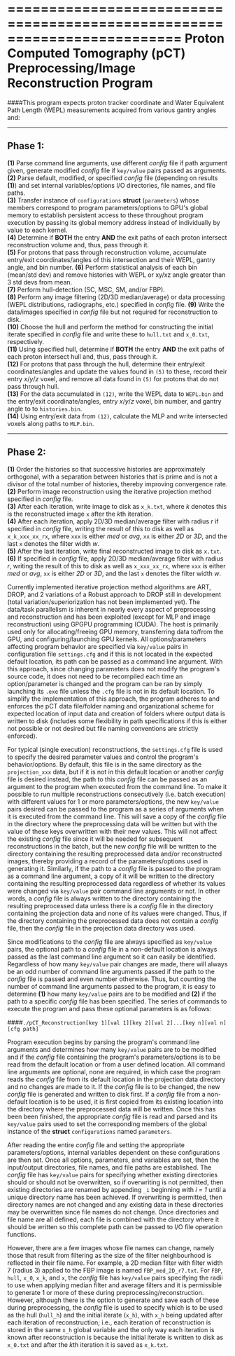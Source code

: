 =========================================================================
Proton Computed Tomography (pCT) Preprocessing/Image Reconstruction Program
=========================================================================

####This program expects proton tracker coordinate and Water Equivalent Path Length (WEPL) measurements acquired from various gantry angles and:

-------------------------------------------------------------------------
**Phase 1:**
-------------------------------------------------------------------------
**(1)** Parse command line arguments, use different *config* file if path argument given, generate modified *config* file if `key/value` pairs passed as arguments.  
**(2)** Parse default, modified, or specified *config* file (depending on results **(1)**) and set internal variables/options I/O directories, file names, and file paths.  
**(3)** Transfer instance of `configurations` **struct** (`parameters`) whose members correspond to program parameters/options to GPU's global memory to establish persistent access to these throughout program execution by passing its global memory address instead of individually by value to each kernel.  
**(4)** Determine if **BOTH** the entry **AND** the exit paths of each proton intersect reconstruction volume and, thus, pass through it.  
**(5)** For protons that pass through reconstruction volume, accumulate entry/exit coordinates/angles of this intersection and their WEPL, gantry angle, and bin number.
**(6)** Perform statistical analysis of each bin (mean/std dev) and remove histories with WEPL or xy/xz angle greater than 3 std devs from mean.  
**(7)** Perform hull-detection  (SC, MSC, SM, and/or FBP).  
**(8)** Perform any image filtering (2D/3D median/average) or data processing (WEPL distributions, radiographs, etc.) specified in *config* file.
**(9)** Write the data/images specified in *config* file but not required for reconstruction to disk.  
**(10)** Choose the hull and perform the method for constructing the initial iterate specified in *config* file and write these to `hull.txt` and `x_0.txt`, respectively.  
**(11)** Using specified hull, determine if **BOTH** the entry **AND** the exit paths of each proton intersect hull and, thus, pass through it.  
**(12)** For protons that pass through the hull, determine their entry/exit coordinates/angles and update the values found in `(5)` to these, record their entry *x*/*y*/*z* voxel, and remove all data found in `(5)` for protons that do not pass through hull.  
**(13)** For the data accumulated in `(12)`, write the WEPL data to `WEPL.bin` and the entry/exit coordinate/angles, entry *x*/*y*/*z* voxel, bin number, and gantry angle to to `histories.bin`.   
**(14)** Using entry/exit data from `(12)`, calculate the MLP and write intersected voxels along paths to `MLP.bin`.  

-------------------------------------------------------------------------
**Phase 2:**
-------------------------------------------------------------------------
**(1)** Order the histories so that successive histories are approximately orthogonal, with a separation between histories that is prime and is not a divisor of the total number of histories, thereby improving convergence rate.  
**(2)** Perform image reconstruction using the iterative projection method specified in *config* file.  
**(3)** After each iteration, write image to disk as `x_k.txt`, where *k* denotes this is the reconstructed image `x` after the *k*th iteration.  
**(4)** After each iteration, apply 2D/3D median/average filter with radius *r* if specified in *config* file, writing the result of this to disk as well as `x_k_xxx_xx_rx`, where `xxx` is either *med* or *avg*, `xx` is either *2D* or *3D*, and the last `x` denotes the filter width *w*.  
**(5)** After the last iteration, write final reconstructed image to disk as `x.txt`.  
**(6)** If specified in *config* file, apply 2D/3D median/average filter with radius *r*, writing the result of this to disk as well as `x_xxx_xx_rx`, where `xxx` is either *med* or *avg*, `xx` is either *2D* or *3D*, and the last `x` denotes the filter width *w*.  

Currently implemented iterative projection method algorithms are ART, DROP, and 2 variations of a Robust approach to DROP still in development (total variation/superiorization has not been implemented yet).  The data/task parallelism is inherent in nearly every aspect of preprocessing and reconstruction and has been exploited (except for MLP and image reconstruction) using GPGPU programming (CUDA).  The host is primarily used only for allocating/freeing GPU memory,  transferring data to/from the GPU, and configuring/launching GPU kernels.  All options/parameters affecting program behavior are specified via `key/value` pairs in configuration file `settings.cfg` and if this is not located in the expected default location, its path can be passed as a command line argument.  With this approach, since changing parameters does not modify the program's source code, it does not need to be recompiled each time an option/parameter is changed and the program can be ran by simply launching its `.exe` file unless the `.cfg` file is not in its default location.  To simplify the implementation of this approach, the program adheres to and enforces the pCT data file/folder naming and organizational scheme for expected location of input data and creation of folders where output data is written to disk (includes some flexibility in path specifications if this is either not possible or not desired but file naming conventions are strictly enforced).

For typical (single execution) reconstructions, the `settings.cfg` file is used to specify the desired parameter values and control the program's behavior/options.  By default, this file is in the same directory as the `projection_xxx` data, but if it is not in this default location or another *config* file is desired instead, the path to this *config* file can be passed as an argument to the program when executed from the command line.  To make it possible to run multiple reconstructions consecutively (i.e. batch execution) with different values for 1 or more parameters/options, the new `key/value` pairs desired can be passed to the program as a series of arguments when it is executed from the command line.  This will save a copy of the *config* file in the directory where the preprocessing data will be written but with the value of these keys overwritten with their new values.  This will not affect the existing *config* file since it will be needed for subsequent reconstructions in the batch, but the new *config* file will be written to the directory containing the resulting preprocessed data and/or reconstructed images, thereby providing a record of the parameters/options used in generating it.  Similarly, if the path to a *config* file is passed to the program as a command line argument, a copy of it will be written to the directory containing the resulting preprocessed data regardless of whether its values were changed via `key/value` pair command line arguments or not.  In other words, a *config* file is always written to the directory containing the resulting preprocessed data unless there is a *config* file in the directory containing the projection data and none of its values were changed.  Thus, if the directory containing the preprocessed data does not contain a *config* file, then the *config* file in the projection data directory was used.    

Since modifications to the *config* file are always specified as `key/value` pairs, the optional path to a *config* file in a non-default location is always passed as the last command line argument so it can easily be identified.  Regardless of how many `key/value` pair changes are made, there will always be an odd number of command line arguments passed if the path to the *config* file is passed and even number otherwise.  Thus, but counting the number of command line arguments passed to the program, it is easy to determine **(1)** how many `key/value` pairs are to be modified and **(2)** if the path to a specific *config* file has been specified.  The series of commands to execute the program and pass these optional parameters is as follows:


####`./pCT_Reconstruction[key 1][val 1][key 2][val 2]...[key n][val n][cfg path]`  

Program execution begins by parsing the program's command line arguments and determines how many `key/value` pairs are to be modified and if the *config* file containing the program's parameters/options is to be read from the default location or from a user defined location.  All command line arguments are optional, none are required, in which case the program reads the *config* file from its default location in the projection data directory and no changes are made to it.  If the *config* file is to be changed, the new *config* file is generated and written to disk first.  If a *config* file from a non-default location is to be used, it is first copied from its existing location into the directory where the preprocessed data will be written.  Once this has been been finished, the appropriate *config* file is read and parsed and its `key/value` pairs used to set the corresponding members of the global instance of the **struct** `configurations` named `parameters`.  

After reading the entire *config* file and setting the appropriate parameters/options, internal variables dependent on these configurations are then set.  Once all options, parameters, and variables are set, then the input/output directories, file names, and file paths are established.  The *config* file has `key/value` pairs for specifying whether existing directories should or should not be overwritten, so if overwriting is not permitted, then existing directories are renamed by appending `_i` beginning with *i = 1* until a unique directory name has been achieved.  If overwriting is permitted, then directory names are not changed and any existing data in these directories may be overwritten since file names do not change.  Once directories and file name are all defined, each file is combined with the directory where it should be written so this complete path can be passed to I/O file operation functions.  

However, there are a few images whose file names can change, namely those that result from filtering as the size of the filter neighbourhood is reflected in their file name.  For example, a 2D median filter with filter width 7 (radius 3) applied to the FBP image is named `FBP_med_2D_r7.txt`.  For `FBP`, `hull`, `x_0`, `x_k`, and `x`, the *config* file has `key/value` pairs specifying the radii to use when applying median filter and average filters and it is permissible to generate 1 or more of these during preprocessing/reconstruction.  However, although there is the option to generate and save each of these during preprocessing, the *config* file is used to specify which is to be used as the hull (`hull_h`) and the initial iterate (`x_h`), with `x_h` being updated after each iteration of reconstruction; i.e., each iteration of reconstruction is stored in the same `x_h` global variable and the only way each iteration is known after reconstruction is because the initial iterate is written to disk as `x_0.txt` and after the *k*th iteration it is saved as `x_k.txt`.





